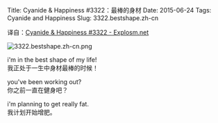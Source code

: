 Title: Cyanide & Happiness #3322：最棒的身材
Date: 2015-06-24
Tags: Cyanide and Happiness
Slug: 3322.bestshape.zh-cn

译自：[Cyanide & Happiness #3322 - Explosm.net](http://explosm.net/comics/3322/)


![3322.bestshape.zh-cn.png](/static/images/comics/3322.bestshape.zh-cn.png)



i'm in the best
shape of my life!       
我正处于一生中身材最棒的时候！

you've been working out?        
你之前一直在健身吧？


i'm planning to get really fat.     
我计划开始增肥。
